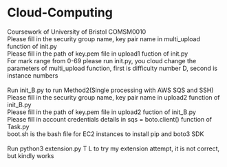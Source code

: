# Cloud-Computing
Coursework of University of Bristol COMSM0010 <br>
Please fill in the security group name, key pair name in multi_upload function of init.py <br>
Please fill in the path of key.pem file in upload1 fuction of init.py <br>
For mark range from 0-69 please run init.py, you cloud change the parameters of multi_upload function, first is difficulty number D, second is instance numbers <br>
<br>
Run init_B.py to run Method2(Single processing with AWS SQS and SSH) <br>
Please fill in the security group name, key pair name in upload2 function of init_B.py <br>
Please fill in the path of key.pem file in upload2 fuction of init_B.py <br>
Please fill in account credentials details in sqs = boto.client() function of Task.py <br>
boot.sh is the bash file for EC2 instances to install pip and boto3 SDK <br>
<br>
Run python3 extension.py T L to try my extension attempt, it is not correct, but kindly works<br>
